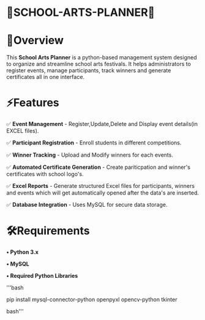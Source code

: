 # 🎨SCHOOL-ARTS-PLANNER📃
# 📌Overview
This **School Arts Planner** is a python-based management system designed to organize and streamline school arts festivals. It helps administrators to register events, manage participants, track winners and generate certificates all in one interface.

# ⚡Features
✅ **Event Management** - Register,Update,Delete and Display event details(in EXCEL files).

✅ **Participant Registration** - Enroll students in different competitions.

✅ **Winner Tracking** - Upload and Modify winners for each events.

✅ **Automated Certificate Generation** - Create pariticpation and winner's certificates with school logo's.

✅ **Excel Reports** - Generate structured Excel files for participants, winners and events which will get automatically opened after the data's are inserted.

✅ **Database Integration** - Uses MySQL for secure data storage.

# 🛠️Requirements
**• Python 3.x**

**• MySQL**

**• Required Python Libraries**

 '''bash
 
   pip install mysql-connector-python openpyxl opencv-python tkinter

  bash'''

   
